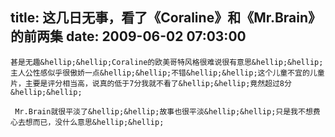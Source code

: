 title: 这几日无事，看了《Coraline》和《Mr.Brain》的前两集
date: 2009-06-02 07:03:00
---

    甚是无趣&hellip;&hellip;Coraline的欧美哥特风格很难说很有意思&hellip;&hellip;主人公性感似乎很傲娇一点&hellip;&hellip;不错&hellip;&hellip;这个儿童不宜的儿童片，主要是评分相当高，说真的低于7分我就不看了&hellip;&hellip;竟然超过8分&hellip;&hellip;

     Mr.Brain就很平淡了&hellip;&hellip;故事也很平淡&hellip;&hellip;只是我不想费心去想而已，没什么意思&hellip;&hellip;
